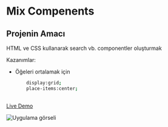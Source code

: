 # Mix Compenents
## Projenin Amacı

HTML ve CSS kullanarak search vb. componentler oluşturmak

Kazanımlar:
- Öğeleri ortalamak için
    ```sh 
        display:grid;
        place-items:center;
       
[Live Demo](https://mustafadurmaz.github.io/projects/css/mix_components/)

![Uygulama görseli](https://mustafadurmaz.github.io/projects/css/mix_components/screen.jpg)
